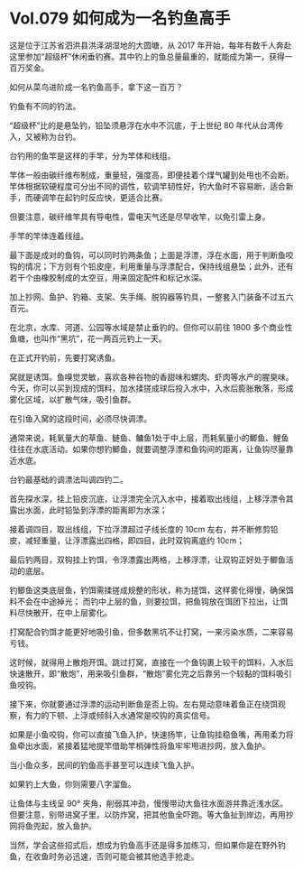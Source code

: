 # Vol.079 如何成为一名钓鱼高手

这是位于江苏省泗洪县洪泽湖湿地的大圆塘，从 2017 年开始，每年有数千人奔赴这里参加“超级杯”休闲垂钓赛。其中钓上的鱼总量最重的，就能成为第一，获得一百万奖金。

如何从菜鸟进阶成一名钓鱼高手，拿下这一百万？

钓鱼有不同的钓法。

“超级杯”比的是悬坠钓，铅坠须悬浮在水中不沉底，于上世纪 80 年代从台湾传入，又被称为台钓。

台钓用的鱼竿是这样的手竿，分为竿体和线组。

竿体一般由碳纤维布制成，重量轻，强度高，即便挂着个煤气罐到处甩也不会断。竿体根据软硬程度可分出不同的调性，软调竿韧性好，钓大鱼时不容易断，适合新手，而硬调竿在起钓时反应快，更适合比赛。

但要注意，碳纤维竿具有导电性，雷电天气还是尽早收竿，以免引雷上身。

手竿的竿体连着线组。

最下面是成对的鱼钩，可以同时钓两条鱼；上面是浮漂，浮在水面，用于判断鱼咬钩的情况；下方则有个铅皮座，利用重量与浮漂配合，保持线组悬坠；此外，还有若干个由橡胶制成的太空豆，用来固定配件和标记水深。

加上抄网、鱼护、钓箱、支架、失手绳、脱钩器等钓具，一整套入门装备不过五六百元。

在北京，水库、河道、公园等水域是禁止垂钓的。但你可以前往 1800 多个商业性鱼塘，也叫作“黑坑”，花一两百元钓上一天。

在正式开钓前，先要打窝诱鱼。

窝就是诱饵。鱼嗅觉灵敏，喜欢各种谷物的香甜味和螺肉、虾肉等水产的腥臭味。今天，你可以买到现成的饵料，加水揉搓成球后投入水中，入水后膨胀散落，形成雾化区域，以扩散气味，吸引鱼群。

在引鱼入窝的这段时间，必须尽快调漂。

通常来说，耗氧量大的草鱼、鲢鱼、鳙鱼1处于中上层，而耗氧量小的鲫鱼、鲤鱼往往在水底活动。如果你想钓鲫鱼，就要调整浮漂和鱼钩间的距离，让鱼钩尽量靠近水底。

台钓最基础的调漂法叫调四钓二。

首先探水深，挂上铅皮沉底，让浮漂完全沉入水中，接着取出线组，上移浮漂令其露出水面，此时铅坠到浮漂的距离即为水深；

接着调四目，取出线组，下拉浮漂超过子线长度的 10cm 左右，并不断修剪铅皮，减轻重量，让浮漂露出四格，即四目，此时双钩离底约 10cm；

最后钓两目，双钩挂上钓饵，令浮漂露出两格，上移浮漂，让双钩正好处于鲫鱼活动的底层。

钓鲫鱼这类底层鱼，钓饵需揉搓成规整的形状，称为搓饵，这样雾化得慢，确保饵料不会在中途掉光； 而钓中上层的鱼，则要拉饵，把鱼钩放在饵团下拉出，让饵料尽快散开，在中上层雾化。

打窝配合钓饵才能更好地吸引鱼，但多数黑坑不让打窝，一来污染水质，二来容易亏钱。

这时候，就得用上散炮开饵。跳过打窝，直接在一个鱼钩裹上较干的饵料，入水后快速散开，即“散炮”，用来吸引鱼群，“散炮”雾化完之后靠另一个较黏的饵料吸引鱼咬钩。

接下来，你就要通过浮漂的运动判断鱼是否上钩。左右晃动意味着鱼正在绕饵观察，有力的下顿、上浮或倾斜入水通常是咬钩的真实信号。

如果是小鱼咬钩，你可以直接飞鱼入护，快速扬竿，让鱼钩挂稳鱼嘴，再用柔力将鱼牵出水面，紧接着猛地提竿借助竿梢弹性将鱼牢牢甩进抄网，放入鱼护。

当小鱼众多，民间的钓鱼高手甚至可以连续飞鱼入护。

如果钓上大鱼，你则需要八字溜鱼。

让鱼体与主线呈 90° 夹角，削弱其冲劲，慢慢带动大鱼往水面游并靠近浅水区。但要注意，别带进窝子里，以防炸窝，把其他鱼全吓跑。等大鱼扯到岸边，再用抄网将鱼兜起，放入鱼护。

当然，学会这些招式后，想成为钓鱼高手还是得多加练习，但如果你是在野外钓鱼，在收鱼时务必迅速，否则可能会被其他选手抢走。

